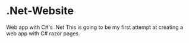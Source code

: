 # .Net-Website
Web app with C#'s .Net
This is going to be my first attempt at creating a web app with C# razor pages.